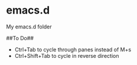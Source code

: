 emacs.d
=======
My emacs.d folder

##To Do##
- Ctrl+Tab to cycle through panes instead of M+s
- Ctrl+Shift+Tab to cycle in reverse direction